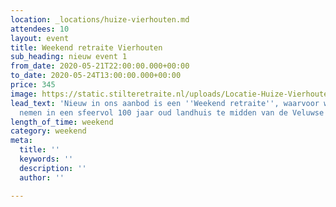```yaml
---
location: _locations/huize-vierhouten.md
attendees: 10
layout: event
title: Weekend retraite Vierhouten
sub_heading: nieuw event 1
from_date: 2020-05-21T22:00:00.000+00:00
to_date: 2020-05-24T13:00:00.000+00:00
price: 345
image: https://static.stilteretraite.nl/uploads/Locatie-Huize-Vierhouten-15.jpg
lead_text: 'Nieuw in ons aanbod is een ''Weekend retraite'', waarvoor we onze intrek
  nemen in een sfeervol 100 jaar oud landhuis te midden van de Veluwse bossen.  '
length_of_time: weekend
category: weekend
meta:
  title: ''
  keywords: ''
  description: ''
  author: ''

---
```

